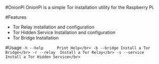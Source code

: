 #OnionPi
OnionPi is a simple Tor installation utility for the Raspberry Pi.</br>

#Features
- Tor Relay installation and configuration</br>
- Tor Hidden Service Installation and configuration</br>
- Tor Bridge Installation</br>

#Usage
`-h --help		Print Help</br>
-b --bridge	Install a Tor Bridge</br>
-r --relay 	Install a Tor Relay</br>
-s --service	Install a Tor Hidden Service</br>`
